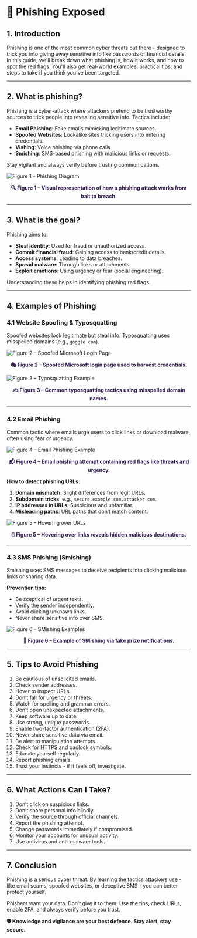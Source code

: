 # 🎣 Phishing Exposed

## 1. Introduction

Phishing is one of the most common cyber threats out there - designed to trick you into giving away sensitive info like passwords or financial details.
In this guide, we'll break down what phishing is, how it works, and how to spot the red flags. You'll also get real-world examples, practical tips, and steps to take if you think you've been targeted.

---

## 2. What is phishing?

Phishing is a cyber-attack where attackers pretend to be trustworthy sources to trick people into revealing sensitive info. Tactics include:

- **Email Phishing**: Fake emails mimicking legitimate sources.
- **Spoofed Websites**: Lookalike sites tricking users into entering credentials.
- **Vishing**: Voice phishing via phone calls.
- **Smishing**: SMS-based phishing with malicious links or requests.

Stay vigilant and always verify before trusting communications.

![Figure 1 – Phishing Diagram](https://www.simplilearn.com/ice9/free_resources_article_thumb/phishing_working_2-What_Is_Phishing.PNG)  
<p style="color:#321b4d; font-weight:bold; text-align:center;">🔍 Figure 1 – Visual representation of how a phishing attack works from bait to breach.</p>

---

## 3. What is the goal?

Phishing aims to:

- **Steal identity**: Used for fraud or unauthorized access.
- **Commit financial fraud**: Gaining access to bank/credit details.
- **Access systems**: Leading to data breaches.
- **Spread malware**: Through links or attachments.
- **Exploit emotions**: Using urgency or fear (social engineering).

Understanding these helps in identifying phishing red flags.

---

## 4. Examples of Phishing

### 4.1 Website Spoofing & Typosquatting

Spoofed websites look legitimate but steal info. Typosquatting uses misspelled domains (e.g., `goggle.com`).

![Figure 2 – Spoofed Microsoft Login Page](https://blog.barracuda.com/adobe/dynamicmedia/deliver/dm-aid--f56dc1c7-8138-49e7-9db4-9f537a849e5b/content-creation-platform-phishing-example-1.png?preferwebp=true&quality=95)  
<p style="color:#321b4d; font-weight:bold; text-align:center;">🎭 Figure 2 – Spoofed Microsoft login page used to harvest credentials.</p>

![Figure 3 – Typosquatting Example](https://motiva.net/wp-content/uploads/2022/10/Typosquatting.png)  
<p style="color:#321b4d; font-weight:bold; text-align:center;">✍️ Figure 3 – Common typosquatting tactics using misspelled domain names.</p>

---

### 4.2 Email Phishing

Common tactic where emails urge users to click links or download malware, often using fear or urgency.

![Figure 4 – Email Phishing Example](https://www.bankmainstreet.com/wp-content/uploads/2021/11/phishing-scam-example-365-redflags.png)  
<p style="color:#321b4d; font-weight:bold; text-align:center;">📬 Figure 4 – Email phishing attempt containing red flags like threats and urgency.</p>

**How to detect phishing URLs:**

1. **Domain mismatch**: Slight differences from legit URLs.
2. **Subdomain tricks**: e.g., `secure.example.com.attacker.com`.
3. **IP addresses in URLs**: Suspicious and unfamiliar.
4. **Misleading paths**: URL paths that don’t match content.

![Figure 5 – Hovering over URLs](https://cdn.supertekboy.com/wp-content/uploads/2015/10/Outlook.com-Microsoft-Team-Phishing-Attack.jpg)  
<p style="color:#321b4d; font-weight:bold; text-align:center;">🖱️ Figure 5 – Hovering over links reveals hidden malicious destinations.</p>

---

### 4.3 SMS Phishing (Smishing)

Smishing uses SMS messages to deceive recipients into clicking malicious links or sharing data.

**Prevention tips:**

- Be sceptical of urgent texts.
- Verify the sender independently.
- Avoid clicking unknown links.
- Never share sensitive info over SMS.

![Figure 6 – SMishing Examples](https://cgnet-media.s3.us-west-1.amazonaws.com/wp-content/uploads/20210324115306/smishing-example-walmart.png)  
<p style="color:#321b4d; font-weight:bold; text-align:center;">📱 Figure 6 – Example of SMishing via fake prize notifications.</p>

---

## 5. Tips to Avoid Phishing

1. Be cautious of unsolicited emails.
2. Check sender addresses.
3. Hover to inspect URLs.
4. Don’t fall for urgency or threats.
5. Watch for spelling and grammar errors.
6. Don’t open unexpected attachments.
7. Keep software up to date.
8. Use strong, unique passwords.
9. Enable two-factor authentication (2FA).
10. Never share sensitive data via email.
11. Be alert to manipulation attempts.
12. Check for HTTPS and padlock symbols.
13. Educate yourself regularly.
14. Report phishing emails.
15. Trust your instincts - if it feels off, investigate.

---

## 6. What Actions Can I Take?

1. Don’t click on suspicious links.
2. Don’t share personal info blindly.
3. Verify the source through official channels.
4. Report the phishing attempt.
5. Change passwords immediately if compromised.
6. Monitor your accounts for unusual activity.
7. Use antivirus and anti-malware tools.

---

## 7. Conclusion

Phishing is a serious cyber threat. By learning the tactics attackers use - like email scams, spoofed websites, or deceptive SMS - you can better protect yourself.

Phishers want your data. Don’t give it to them. Use the tips, check URLs, enable 2FA, and always verify before you trust.

**🛡️ Knowledge and vigilance are your best defence. Stay alert, stay secure.**
